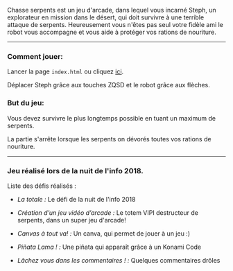 Chasse serpents est un jeu d'arcade, dans lequel vous incarné Steph, un explorateur en mission dans le désert, qui doit survivre à une terrible attaque de serpents. Heureusement vous n'êtes pas seul votre fidèle ami le robot vous accompagne et vous aide à protéger vos rations de nouriture.

___


### Comment jouer:
Lancer la page `index.html`
ou cliquez [ici](https://ororrr.github.io/chasse-serpents).

Déplacer Steph grâce aux touches ZQSD et le robot grâce aux flèches.

### But du jeu: 
Vous devez survivre le plus longtemps possible en tuant un maximum de serpents.

La partie s'arrête lorsque les serpents on dévorés toutes vos rations de nouriture.

___

### Jeu réalisé lors de la nuit de l'info 2018.

Liste des défis réalisés :

- *La totale :* Le défi de la nuit de l'info 2018

- *Création d’un jeu vidéo d’arcade :* Le totem VIPI destructeur de serpents, dans un super jeu d'arcade!

- *Canvas à tout va! :* Un canva, qui permet de jouer à un jeu :)

- *Piñata Lama ! :* Une piñata qui apparaît grâce à un Konami Code

- *Lâchez vous dans les commentaires ! :* Quelques commentaires drôles
